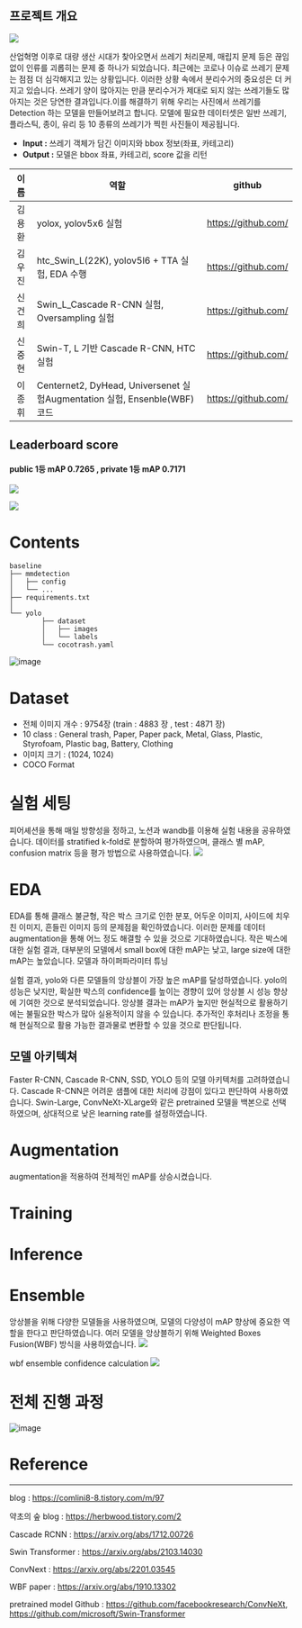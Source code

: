 ## 프로젝트 개요

![](https://lh3.googleusercontent.com/u/0/docs/ADP-6oHbFuIvdku4p_uGDCc6xdpodWjrSPuA5C1x6zDKct1_F_zG0qB85VPj73gAGx3qzjWnoSP5cYcmOZ91bJ1RSGiCCR_m0L5GcN9ENgUvJo6QJho2Bi7RhOkHTph7lYv25BsIPWrPLCPxLayiyNRBQ0LA6Z7afRgQf1r8GiwxtYVa12Dd-mGkll_Logp3h44z5EU2YM0e5wZ4lY68HkK4mIsCXVb_hJLK4g30f3ZK7aWDGX5uEoIyYyDEE6SbdtYpPq8tOluHNoiQ81lELb2HGoDSxInOo35b0itDtFwO3pe2W472KijHCmyjHEIGOsHD58xQaGgKYbvzRiiRi3FCoB6sqwK1-8G7dj44IPAlGvvx4OkKeuVCM1KbOdAzPGofpm7cJJAUj22RemP53ZkVX_a1ielMcWF_9d2ujv7JEkFz6vUL4pymNp9eu-tOy_mHZgO4jWqrBbsLWRUZbUim30RB3wCIIOB_skVIh0rp402P4qpSE_CX5hxAI3fVMBKO-CSs05OkNzz_ibNWV_HxDsr3PF7XRc91K4F-oAfUTjRrFBflmEfcU9znbuIQNPlBGktpcdECQcdE_ZAJ_kgMR5dKb5WpEXOEWSf1KFdWZ0kkNcAfTbvOrN-R0DctPakiwZw5OXputSzL3GTIlaPKy8XJt6CkZtjbrsPfWvSZxFESb1ayXYruXgsEmw4fDZxAEHuYU6bvqmwTpD8YbAPsguuF6BXgL-zI9lVccqJU3EoLCn8QRm3A6H1NONStlI8tImjOSstZB2Vb1ViYuJHbUQAYvo_3eHLuQzATjjhtTZxM56uQYmU6CJnq1OJaSGlw3Nogd19dvxGtQuyp9oQXNDdxlrd8HDqkpajRpWUS-m9_7amRryLemW5al3ITXSztQvS1Oc3U9FqxmMCsGdyvQXo)

산업혁명 이후로 대량 생산 시대가 찾아오면서 쓰레기 처리문제, 매립지 문제 등은 끊임없이 인류를 괴롭히는 문제 중 하나가 되었습니다. 최근에는 코로나 이슈로 쓰레기 문제는 점점 더 심각해지고 있는 상황입니다. 이러한 상황 속에서 분리수거의 중요성은 더 커지고 있습니다. 쓰레기 양이 많아지는 만큼 분리수거가 제대로 되지 않는 쓰레기들도 많아지는 것은 당연한 결과입니다.이를 해결하기 위해 우리는 사진에서 쓰레기를 Detection 하는 모델을 만들어보려고 합니다. 모델에 필요한 데이터셋은 일반 쓰레기, 플라스틱, 종이, 유리 등 10 종류의 쓰레기가 찍힌 사진들이 제공됩니다.

- **Input :** 쓰레기 객체가 담긴 이미지와 bbox 정보(좌표, 카테고리)
- **Output :** 모델은 bbox 좌표, 카테고리, score 값을 리턴

|  이름      | 역할                                                         | github                         |
| :-------: | ------------------------------------------------------------ | ------------------------------ |
|김용환       | yolox, yolov5x6 실험                                         | https://github.com/ |
|김우진       | htc_Swin_L(22K), yolov5l6 + TTA 실험, EDA 수행               | https://github.com/    |
|신건희       | Swin_L_Cascade R-CNN 실험, Oversampling 실험                 | https://github.com/   |
|신중현       | Swin-T, L 기반 Cascade R-CNN, HTC 실험                       | https://github.com/    |
|이종휘       | Centernet2, DyHead, Universenet 실험Augmentation 실험, Ensenble(WBF) 코드 | https://github.com/    |

## Leaderboard score
#### public 1등 mAP 0.7265 , private 1등 mAP 0.7171

![](https://lh3.googleusercontent.com/u/0/docs/ADP-6oEcqXs1vmOCoOUVkeAP-7hTBjmnw1moRZa5xG0oXG7BLnlWaEUksq6J8uW3pMBWQ7OGxwf_VejsClgz9QWQZeyJEbONMojc171wtUXqxGiek3mLh632MRxeVmOxPsYpRJWGwvqobHCeuXq-zpU5uhzK3Y2WxJiH960QmPExQTkmF1Fntbsz9ResBRPRLgQKToAZ434-lk2G57nsbc0SqwBTyxtE_ChrtJGBYIkAYne986orUrYGI8wEHiLya3Xs-zoCvT1A_J_vUmIXYugfjxrQ09XwV6R771uz6-jmN9HGW9Iuxon2c8G9eRBTf7Oms0M-TXIwrttkhQKxqpHfthxyd0OZxPgVTAXFAz92urmvJVB7kq3dz4IFD1THnd_faAv1V31hhfPrk3CffgnH_5g3J1jSZHdQBrDVBECddrwXoMJKy-rw98RyzgN5Lslgkt9G07L0yrNf1X1VJZf3H2W5pLKEbq8akO6latygNx0oq8aC1u2R1ADD8CBRDlMZijniBU7V7eARlAd5-DQQH3YLFQKMTSbrxYGr4h83lCYlv4PxNbnqMAAOBB06rDZDiMzNbTwnrmvYYRptz-opDavQzIOOPlCMVE-lUbefIfS1vybSTonjZHbZpjA6ibErhF-kuzLoFZ2UNdG5Y4E8JEZ8VruPTe9QfFxvYRNtAS5dqx01SjNzJ6tuCk871_SSf4TTxHipkzFgLyqSfXETktySKUEg3oeLk0U-W2_pKWiwKqrk96O8LBHqwR-rTpfc5dTaqLEuhWncYegJ3jHSYOBxSc89iMaU8syGxZSd4EyfzW4iNzVWxE4Ev3eCXkTD2_DKgTUOnQGu_z9dpBtam1ro5Wl-EBui7oMGW0rhdyDfXGFq-h_5rAUGEwM175tbYpUiKIYmFiceauMr1DlFHIA)

![](https://lh3.googleusercontent.com/u/0/docs/ADP-6oEPwMPA9tweHgQFiLv_2oTu_Va49DqzsYyjJZdwBWg6RWP616qIesrV2940C6KN31AxWZxfNWKeX27LF42GyKGkcHcJIVnCA_lyjbt5TJ-jad8pDcTMiU-aPavU0ydpFzOGwQda0sNvutF_kOVZGvcJpHeD7Oj-8W-fu4ZhmWGqieMrFIgm26cpsiDIXr_LbrVvoffdJ25hkjXpRJSiRuI5a4NGoX0HBCKjPOGVps8azHk9HgvMneZPQ6wwhix98IV7ncvm67QoxY-U3TtW4Ln4rHYd90IW14kP_G0VkKi9Me1WENh2X6AaC92Q2650IOrjianjUiUmvQ4wYBBk_0XjhLPxrn2HxpvSCWv655tt8wxP0NrbYKUcg3qVnvh-wU_PihC2CY8CFCiyux_iZWkWR26aijbqCTesKD0k0Sji2U2hxvCFSuWosAD3aq1fA2--MtNAWACzrWhCo4vtGDHwPJmH0NLO0DaJZuxksF4eeCCqVGSOAMV_RSgRzoAhbShHMgWjG2DozGvLGUuFV282Ysj-Fqi5Sm28CHNLu8KKWvgQd_LZAAAjZB3zla8_EapBg3CRfLfqkN_C7JrHpj89VCH-P7ozwMuUcmsFlnp6JpvkOjCxv_-iHMeJQJY5Z-aVmzYfxjKhz5AI2zMKi914b_DHUwyJ0KzL6p037DFF5Lmxi9tmkvHFJAG6EnRy0wjOxCuHVGE8DxWuK47nX21EddrcYgVBF_oUHsWITzepZUk874PJCItTW0bMpS9ldRqhF9Rhr_EGtArXCLzjAsbbBMmcG-2G7mW4a8Mhx8DmKEofx7N6IaV2n23FMkm-6H_tD-dO3qYDP4pzm4DI6fuV3lVUbKneKAwo4slHfqLguZ-0hw5f78hb90nekvIID-RftFvRJgAMd5e04q4CK9A)

# Contents

```
baseline
├── mmdetection
│   ├── config
│   └── ...
├── requirements.txt
│
└── yolo
		├── dataset
		│   ├── images
		│   └── labels
		└── cocotrash.yaml
```

![image](https://github.com/boostcampaitech5/level2_objectdetection-cv-14/assets/78690390/f10a587c-f4bf-476a-9d1f-f7b3e90843ea)



# Dataset

- 전체 이미지 개수 : 9754장 (train : 4883 장 , test : 4871 장)
- 10 class : General trash, Paper, Paper pack, Metal, Glass, Plastic, Styrofoam, Plastic bag, Battery, Clothing
- 이미지 크기 : (1024, 1024)
- COCO Format

# 실험 세팅

피어셰션을 통해 매일 방향성을 정하고, 노션과 wandb를 이용해 실험 내용을 공유하였습니다.
데이터를 stratified k-fold로 분할하여 평가하였으며, 클래스 별 mAP, confusion matrix 등을 평가 방법으로 사용하였습니다.
![](https://lh3.googleusercontent.com/u/0/docs/ADP-6oG-hJb9xdP_I_IoicHvsrMW4PHn3YBsIqIByBQ-AEmQKSyOKtjQSc7Hs3VZI6r7Ploh7ytq5G1-FCuAL55TYCsKn-b7E442WwMOMU7IYezxiQPZI6SRb0zqbSvNPPKPXkPRF1-1p6vF48n7YSM3eNJfgC1-KQ4kHjUj5BGRork1CQ4wIHVmwuMUMMkahWvP6xUUmYItxEAKcQyJTjAhMYojlGQWq8-9pMk4kEhy0711aMlTjrR5vyEOJAcZQDNg1Q6_VGtlMcuDu6x94xOSYLwarowheV6m0tgbzWo3STlktd9up0qQD_7U9kkDd7sZevzCJNJ3iJ4bR9CG0CA9RHn2ORGfcHuc5kzY8JQP-Ex7nXR8Z0WaQRoogYPoM464zzs3RNyyTjL1NoRORQIrZ1sQpms5XqNBv6wD2jlY1zj68gvjR33K0f0IVBAz_8U5ameEjxKEcrgWsSO_6D_wMYieGglU21VqoFxAWDv4SfJVJo3pCLXF3GteJFfvhvZEDdQ9nvn4hzXFafB1nmuCGkV6-2i9XDWFrV-JPaRfZcrBY1bmtP_H2BzM4kW2uNdrj2cO_bCaA2gXVe6qBQDcuoCFs2pg3zOlqHqWm0fR7kVfHFMVXT8VAHgtInGxbu0Thk1YyKoqlnKi5WvkocoyoXtQ9NKYRfTtDf_pOU1-YzOPE-5f1mJdWzm9Cgg9x1BxH5_aD50ru0oJAf6J7i7zIE3qKnanlh5yUDv5s1o3BWiRA-FnbkYWkxWVlIw3jBKPdMj1OM43kKC2QeT8MRUoVeCMUSE1Q10HdZ_jEDMRpG6iWlIkzD-exHtBXLFlaCktoJkTTnxjKKhpKtdJVXqhHfF3pcJLLUSdWsB3Y7W-aS16IvEDWWDe_SizoxB1JsqPrQqcBw8S260aOiFMgnPaIZU)

# EDA

EDA를 통해 클래스 불균형, 작은 박스 크기로 인한 분포, 어두운 이미지, 사이드에 치우친 이미지, 흔들린 이미지 등의 문제점을 확인하였습니다.
이러한 문제를 데이터 augmentation을 통해 어느 정도 해결할 수 있을 것으로 기대하였습니다.
작은 박스에 대한 실험 결과, 대부분의 모델에서 small box에 대한 mAP는 낮고, large size에 대한 mAP는 높았습니다.
모델과 하이퍼파라미터 튜닝


실험 결과, yolo와 다른 모델들의 앙상블이 가장 높은 mAP를 달성하였습니다.
yolo의 성능은 낮지만, 확실한 박스의 confidence를 높이는 경향이 있어 앙상블 시 성능 향상에 기여한 것으로 분석되었습니다.
앙상블 결과는 mAP가 높지만 현실적으로 활용하기에는 불필요한 박스가 많아 실용적이지 않을 수 있습니다.
추가적인 후처리나 조정을 통해 현실적으로 활용 가능한 결과물로 변환할 수 있을 것으로 판단됩니다.

## 모델 아키텍쳐

Faster R-CNN, Cascade R-CNN, SSD, YOLO 등의 모델 아키텍처를 고려하였습니다.
Cascade R-CNN은 어려운 샘플에 대한 처리에 강점이 있다고 판단하여 사용하였습니다.
Swin-Large, ConvNeXt-XLarge와 같은 pretrained 모델을 백본으로 선택하였으며, 상대적으로 낮은 learning rate를 설정하였습니다.



# Augmentation 

augmentation을 적용하여 전체적인 mAP를 상승시켰습니다.


# Training

# Inference

# Ensemble

앙상블을 위해 다양한 모델들을 사용하였으며, 모델의 다양성이 mAP 향상에 중요한 역할을 한다고 판단하였습니다.
여러 모델을 앙상블하기 위해 Weighted Boxes Fusion(WBF) 방식을 사용하였습니다.
![](https://lh3.googleusercontent.com/u/0/docs/ADP-6oFBVQGnM8N4yemNaiX80qTh-PAZaP_QVqqwqzHBMPrif1Fx-OL228G-sfFcuAtXenZ-CTnc1SZjLSQJplOePT7u96Xs-SzUCFkOx6fSGRtYMNfDmObO7Si5WMAhIbNtbHCPVoznxcxt9nLjdx6vtgyEECydGQSYupunEOuJzotqGeqKknvZ_e3lMLqZgYbflKt6sBiUq5Z3MHXpLOrc02wXjpeY3C7pHc9KVHfckEnZKKnqPz-nvV4cvurlEF2k-h_4a296AOoGbqks8pkwTeBNvX6DqGu15A75frvTdhjnwRxE-WpcM_BFRTRwjWIhDrE-LqZOjX-d3EWMBenB_zW9VBRMw9OiQRjeQmhi6Aqkhwp_UdpJFMEjnpMs2AmITaGmgkUWcXYZrty98aHsSCwHefYjssYfun-M-eBOE2MaS8VLPkuRcKVAPnv5e_rHqq0txdnvcVZAeIMhMaUnClOdDNXQF77PPxzudTH2L40sMRs_-73OX3IT2MuRgJNU0sKFnrKciY828alUYwq1wB2MHqWrYtaSJUGNwMWtK5R1C3LMp_cMRrF_leyaNXQpatqmu3pj7NFsfSGgNfELtSluJn-LOCw9X8URMHS4UACMAeKXrYUYhkxnX76Hz6y-S2DT_QYmfXL33n49wVXLjp_qFlAL2nr4FfBeqNhjyQEk-XBwgCMr4aafmyf2LRaW-rvEmAWBmTTDTI53kZdIAXfMlTIRggypJYgJW2aRiDvusJHo4iKGvot-mf5-FnHm-RTTWjTsPiKxQwgnpSsRDiYjrbU9_BLQqO5w3tA9ttHUROg2J0YW9OT-djDrEYFbW6JifFD1bMd10_Qtd3V6Hrhsx2HQCpv3KZkJ3-iXH20yiQ961lr2gNwJT4Uv-8cJNuJlxERp5rTGCConWC9LrKk)

wbf ensemble confidence calculation
![](https://lh3.googleusercontent.com/u/0/docs/ADP-6oHDHEEnoJnjfKUmQCCjk14R5YbB5oWJmU7981RUIQ2bli_itqYViOwh7BXH7kEr1NlLM2G1x7Bk_g2Ut4hZQjtdDiT-EY-WdbzAwFunyNqi-ggxyK2Tgh9ZS7fDvA9Rz74CpBD4zvmq4k4byJIt7L5dHJt3irSdo1YYtJaeM-4mDBtOumoPKurCVURmn5KqcnNb6i9UlULEKSSFapPAC6VqjVL8PpbPA9b9hc1IeJKwQyw5maqei-jgD0NUxAoJOi3e03zSXIC8OoSlR4kxK5Xz23x2YLVsFNKB6ruTNwedT9lJJzdedBU2n1i845ZJm00Yv11d2vR8Ov56AyNSLvoqN8AhuR7dOs1NbDFWB53xcf8rdCIvowE6_AV6GIILBHMe2T_FiCdy8FLSMPmY6lSaXdOIxFBwVgfUsNP2tpSa_rBr4HZ35Ea7dWvn7EcGtjERT1cKoH1xVimEebA065dHGcWOUQfjLczpoXowKqcTJGGsuGo7u6lvRUdi9g93VSabUavPSDZfbTl_fvphIaemm9QehODRWIlDWrHBkCLD1FBRsmmqgmUqDJxtzqLNmWBKsdVsJv8ITxgkaxyNya0txoMhnsh0kvycoXyXsjyNNjwBBEf73g7aJz2AfS-SnU-h6q48dWBT_5z2IkbOO1xlePhOYjQYYGXTEqMfdq4hrCmBKwJtNy_Prl5yHTm461CA7whYXkFctn4Bl9K33E7DadU8OhforSN6KCncFbc48e_4MlTm-N90hMmI8WOw-mttn4GEab-3CRJ_OBW-T2g7SoFWWk362C4g1jmkzzCGYBBOakAe-y_P8ZVMjsdOImIbftle0XXPIGO9uVdeW7zaFbhBR0A7-mI3wgScB8wYr7gGHGyXdnYQuq9p7CI--580hs2I48Cr34Gsb1tnRVQ)

# 전체 진행 과정
![image](https://github.com/boostcampaitech5/level2_objectdetection-cv-14/assets/78690390/945661ee-80c9-4ce2-9d26-8b9d1c6d6778)

# Reference
---
blog : https://comlini8-8.tistory.com/m/97

약초의 숲 blog : https://herbwood.tistory.com/2

Cascade RCNN : https://arxiv.org/abs/1712.00726

Swin Transformer : https://arxiv.org/abs/2103.14030

ConvNext : https://arxiv.org/abs/2201.03545

WBF paper : https://arxiv.org/abs/1910.13302

pretrained model Github : https://github.com/facebookresearch/ConvNeXt, https://github.com/microsoft/Swin-Transformer 

